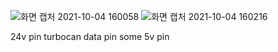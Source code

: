 ![화면 캡처 2021-10-04 160058](https://user-images.githubusercontent.com/16078263/135807410-a34cd20b-8462-48cf-b650-72b720c25205.png)
![화면 캡처 2021-10-04 160216](https://user-images.githubusercontent.com/16078263/135807416-c1c124b9-bf7b-4ca5-b6f1-72a85eb3942a.png)

24v pin
turbocan data pin
some 5v pin

